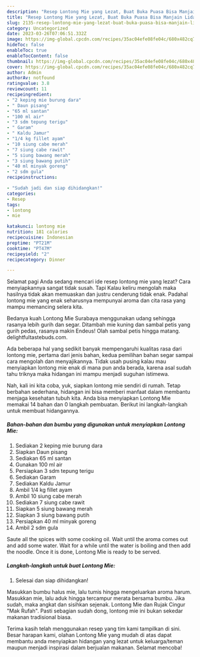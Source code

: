 ```yaml
---
description: "Resep Lontong Mie yang Lezat, Buat Buka Puasa Bisa Manjain Lidah"
title: "Resep Lontong Mie yang Lezat, Buat Buka Puasa Bisa Manjain Lidah"
slug: 2135-resep-lontong-mie-yang-lezat-buat-buka-puasa-bisa-manjain-lidah
category: Uncategorized
date: 2023-03-26T07:06:51.332Z
image: https://img-global.cpcdn.com/recipes/35ac04efe08fe04c/680x482cq70/lontong-mie-foto-resep-utama.jpg
hideToc: false
enableToc: true
enableTocContent: false
thumbnail: https://img-global.cpcdn.com/recipes/35ac04efe08fe04c/680x482cq70/lontong-mie-foto-resep-utama.jpg
cover: https://img-global.cpcdn.com/recipes/35ac04efe08fe04c/680x482cq70/lontong-mie-foto-resep-utama.jpg
author: Admin
authorAv: notfound
ratingvalue: 3.8
reviewcount: 11
recipeingredient:
- "2 keping mie burung dara"
- " Daun pisang"
- "65 ml santan"
- "100 ml air"
- "3 sdm tepung terigu"
- " Garam"
- " Kaldu Jamur"
- "1/4 kg fillet ayam"
- "10 siung cabe merah"
- "7 siung cabe rawit"
- "5 siung bawang merah"
- "3 siung bawang putih"
- "40 ml minyak goreng"
- "2 sdm gula"
recipeinstructions:

- "Sudah jadi dan siap dihidangkan!"
categories:
- Resep
tags:
- lontong
- mie

katakunci: lontong mie 
nutrition: 181 calories
recipecuisine: Indonesian
preptime: "PT21M"
cooktime: "PT47M"
recipeyield: "2"
recipecategory: Dinner

---
```



Selamat pagi Anda sedang mencari ide resep lontong mie yang lezat? Cara menyiapkannya sangat tidak susah. Tapi Kalau keliru mengolah maka hasilnya tidak akan memuaskan dan justru cenderung tidak enak. Padahal lontong mie yang enak seharusnya mempunyai aroma dan cita rasa yang mampu memancing selera kita.


Bedanya kuah Lontong Mie Surabaya menggunakan udang sehingga rasanya lebih gurih dan segar. Ditambah mie kuning dan sambal petis yang gurih pedas, rasanya makin Endeus! Olah sambal petis hingga matang. delightfultastebuds.com.

Ada beberapa hal yang sedikit banyak mempengaruhi kualitas rasa dari lontong mie, pertama dari jenis bahan, kedua pemilihan bahan segar sampai cara mengolah dan menyajikannya. Tidak usah pusing kalau mau menyiapkan lontong mie enak di mana pun anda berada, karena asal sudah tahu triknya maka hidangan ini mampu menjadi suguhan istimewa.


Nah, kali ini kita coba, yuk, siapkan lontong mie sendiri di rumah. Tetap berbahan sederhana, hidangan ini bisa memberi manfaat dalam membantu menjaga kesehatan tubuh kita. Anda bisa menyiapkan Lontong Mie memakai 14 bahan dan 0 langkah pembuatan. Berikut ini langkah-langkah untuk membuat hidangannya.

<!--inarticleads1-->

##### Bahan-bahan dan bumbu yang digunakan untuk menyiapkan Lontong Mie:

1. Sediakan 2 keping mie burung dara
1. Siapkan  Daun pisang
1. Sediakan 65 ml santan
1. Gunakan 100 ml air
1. Persiapkan 3 sdm tepung terigu
1. Sediakan  Garam
1. Sediakan  Kaldu Jamur
1. Ambil 1/4 kg fillet ayam
1. Ambil 10 siung cabe merah
1. Sediakan 7 siung cabe rawit
1. Siapkan 5 siung bawang merah
1. Siapkan 3 siung bawang putih
1. Persiapkan 40 ml minyak goreng
1. Ambil 2 sdm gula


Saute all the spices with some cooking oil. Wait until the aroma comes out and add some water. Wait for a while until the water is boiling and then add the noodle. Once it is done, Lontong Mie is ready to be served. 

<!--inarticleads2-->

##### Langkah-langkah untuk buat Lontong Mie:


1. Selesai dan siap dihidangkan!

Masukkan bumbu halus mie, lalu tumis hingga mengeluarkan aroma harum. Masukkan mie, lalu aduk hingga tercampur merata bersama bumbu. Jika sudah, maka angkat dan sisihkan sejenak. Lontong Mie dan Rujak Cingur &#34;Mak Rufah&#34;. Pasti sebagian sudah dong, lontong mie ini bukan sekedar makanan tradisional biasa. 

Terima kasih telah menggunakan resep yang tim kami tampilkan di sini. Besar harapan kami, olahan Lontong Mie yang mudah di atas dapat membantu anda menyiapkan hidangan yang lezat untuk keluarga/teman maupun menjadi inspirasi dalam berjualan makanan. Selamat mencoba!
